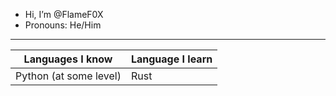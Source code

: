 -  Hi, I’m @FlameF0X
-  Pronouns: He/Him
---
|   Languages I know   | Language I learn |
|----------------------|------------------|
|Python (at some level)|       Rust       |

<!---
FlameF0X/FlameF0X is a ✨ special ✨ repository because its `README.md` (this file) appears on your GitHub profile.
You can click the Preview link to take a look at your changes.
--->
